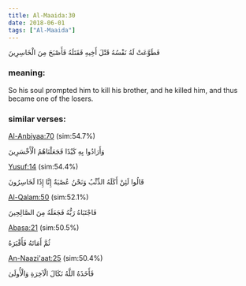 ```yaml
---
title: Al-Maaida:30
date: 2018-06-01
tags: ["Al-Maaida"]
---
```

فَطَوَّعَتْ لَهُ نَفْسُهُ قَتْلَ أَخِيهِ فَقَتَلَهُ فَأَصْبَحَ مِنَ الْخَاسِرِينَ
### meaning: 
So his soul prompted him to kill his brother, and he killed him, and thus became one of the losers.
### similar verses: 

[Al-Anbiyaa:70](/21/70) (sim:54.7%)

وَأَرَادُوا بِهِ كَيْدًا فَجَعَلْنَاهُمُ الْأَخْسَرِينَ

[Yusuf:14](/12/14) (sim:54.4%)

قَالُوا لَئِنْ أَكَلَهُ الذِّئْبُ وَنَحْنُ عُصْبَةٌ إِنَّا إِذًا لَخَاسِرُونَ

[Al-Qalam:50](/68/50) (sim:52.1%)

فَاجْتَبَاهُ رَبُّهُ فَجَعَلَهُ مِنَ الصَّالِحِينَ

[Abasa:21](/80/21) (sim:50.5%)

ثُمَّ أَمَاتَهُ فَأَقْبَرَهُ

[An-Naazi'aat:25](/79/25) (sim:50.4%)

فَأَخَذَهُ اللَّهُ نَكَالَ الْآخِرَةِ وَالْأُولَىٰ
